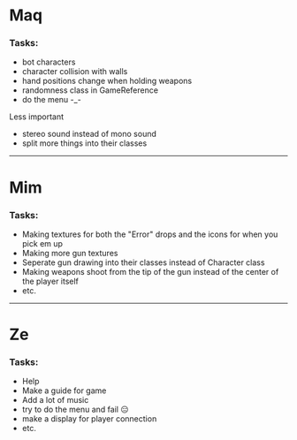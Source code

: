 # Maq
### Tasks:
 - bot characters
 - character collision with walls
 - hand positions change when holding weapons
 - randomness class in GameReference
 - do the menu -_-

Less important
 - stereo sound instead of mono sound
 - split more things into their classes

---

# Mim
### Tasks:
- Making textures for both the "Error" drops and the icons for when you pick em up
- Making more gun textures
- Seperate gun drawing into their classes instead of Character class
- Making weapons shoot from the tip of the gun instead of the center of the player itself
- etc. 
---

# Ze
### Tasks:
- Help
- Make a guide for game
- Add a lot of music
- try to do the menu and fail 😑
- make a display for player connection
- etc.
